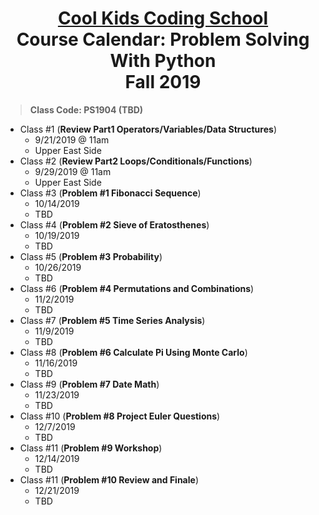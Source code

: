 # <center>[**Cool Kids Coding School**](http://www.coolkidscodingschool.com)<br>Course Calendar: **Problem Solving With Python**<br>  Fall 2019

> **Class Code: PS1904 (TBD)**

+ Class #1 (**Review Part1 Operators/Variables/Data Structures**)
  + 9/21/2019 @ 11am
  + Upper East Side
+ Class #2 (**Review Part2 Loops/Conditionals/Functions**)
  + 9/29/2019 @ 11am
  + Upper East Side
+ Class #3 (**Problem #1 Fibonacci Sequence**)
  + 10/14/2019
  + TBD
+ Class #4 (**Problem #2 Sieve of Eratosthenes**)
  + 10/19/2019
  + TBD
+ Class #5 (**Problem #3 Probability**)
  + 10/26/2019
  + TBD
+ Class #6 (**Problem #4 Permutations and Combinations**)
  + 11/2/2019
  + TBD
+ Class #7 (**Problem #5 Time Series Analysis**)
  + 11/9/2019
  + TBD
+ Class #8 (**Problem #6 Calculate Pi Using Monte Carlo**)
  + 11/16/2019
  + TBD
+ Class #9 (**Problem #7 Date Math**)
  + 11/23/2019
  + TBD
+ Class #10 (**Problem #8 Project Euler Questions**)
  + 12/7/2019
  + TBD
+ Class #11 (**Problem #9 Workshop**) 
  + 12/14/2019
  + TBD
+ Class #11 (**Problem #10 Review and Finale**) 
  + 12/21/2019
  + TBD

